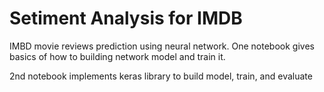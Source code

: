 # Setiment Analysis for IMDB 

IMBD movie reviews prediction using neural network. One notebook gives basics of how to building network model and train it. <br>

2nd notebook implements keras library to build model, train, and evaluate 
